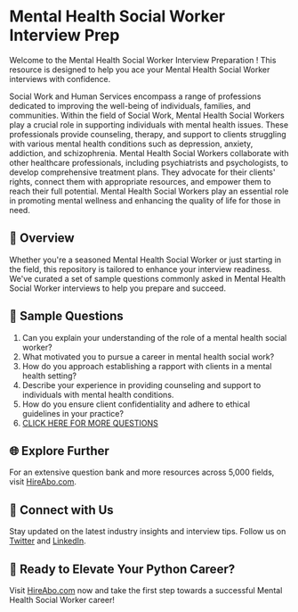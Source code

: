 # Mental Health Social Worker Interview Prep

Welcome to the Mental Health Social Worker Interview Preparation ! This resource is designed to help you ace your Mental Health Social Worker interviews with confidence.

Social Work and Human Services encompass a range of professions dedicated to improving the well-being of individuals, families, and communities. Within the field of Social Work, Mental Health Social Workers play a crucial role in supporting individuals with mental health issues. These professionals provide counseling, therapy, and support to clients struggling with various mental health conditions such as depression, anxiety, addiction, and schizophrenia. Mental Health Social Workers collaborate with other healthcare professionals, including psychiatrists and psychologists, to develop comprehensive treatment plans. They advocate for their clients' rights, connect them with appropriate resources, and empower them to reach their full potential. Mental Health Social Workers play an essential role in promoting mental wellness and enhancing the quality of life for those in need.

## 🚀 Overview

Whether you're a seasoned Mental Health Social Worker or just starting in the field, this repository is tailored to enhance your interview readiness. We've curated a set of sample questions commonly asked in Mental Health Social Worker interviews to help you prepare and succeed.

## 📝 Sample Questions

1. Can you explain your understanding of the role of a mental health social worker?
2. What motivated you to pursue a career in mental health social work?
3. How do you approach establishing a rapport with clients in a mental health setting?
4. Describe your experience in providing counseling and support to individuals with mental health conditions.
5. How do you ensure client confidentiality and adhere to ethical guidelines in your practice?
6. [CLICK HERE FOR MORE QUESTIONS](https://hireabo.com/job/13_0_6/Mental%20Health%20Social%20Worker)

## 🌐 Explore Further

For an extensive question bank and more resources across 5,000 fields, visit [HireAbo.com](https://www.hireabo.com).

## 📱 Connect with Us

Stay updated on the latest industry insights and interview tips. Follow us on [Twitter](https://twitter.com/hireabo) and [LinkedIn](https://www.linkedin.com/in/hire-abo-3609972a8/).

## 🚀 Ready to Elevate Your Python Career?

Visit [HireAbo.com](https://www.hireabo.com) now and take the first step towards a successful Mental Health Social Worker career!